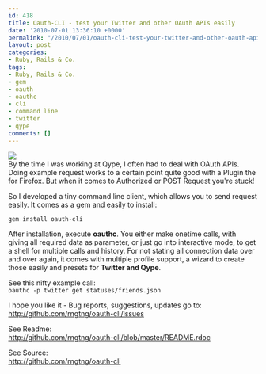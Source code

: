 ```yaml
---
id: 418
title: Oauth-CLI - test your Twitter and other OAuth APIs easily
date: '2010-07-01 13:36:10 +0000'
permalink: "/2010/07/01/oauth-cli-test-your-twitter-and-other-oauth-apis-easily/"
layout: post
categories:
- Ruby, Rails & Co.
tags:
- Ruby, Rails & Co.
- gem
- oauth
- oauthc
- cli
- command line
- twitter
- qype
comments: []
---
```

![](http://www.rngtng.com/files/2010/07/oauthc.gif)  
By the time I was working at Qype, I often had to deal with OAuth APIs. Doing example request works to a certain point quite good with a Plugin the for Firefox. But when it comes to Authorized or POST Request you're stuck!

So I developed a tiny command line client, which allows you to send request easily. It comes as a gem and easily to install:

`gem install oauth-cli`

After installation, execute **oauthc**. You either make onetime calls, with giving all required data as parameter, or just go into interactive mode, to get a shell for multiple calls and history. For not stating all connection data over and over again, it comes with multiple profile support, a wizard to create those easily and presets for **Twitter and Qype**.

See this nifty example call:  
`oauthc -p twitter get statuses/friends.json`

I hope you like it - Bug reports, suggestions, updates go to:  
<http://github.com/rngtng/oauth-cli/issues>

See Readme:  
<http://github.com/rngtng/oauth-cli/blob/master/README.rdoc>

See Source:  
<http://github.com/rngtng/oauth-cli>